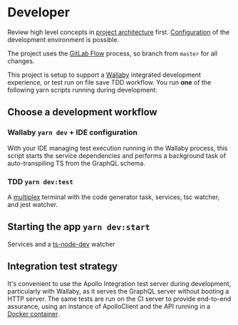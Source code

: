 # Developer
 
Review high level concepts in [project architecture](./architecture.md) first. [Configuration](./configuration.md) of the development environment is possible.  

The project uses the [GitLab Flow](https://docs.gitlab.com/ee/topics/gitlab_flow.html) process, so branch from `master` for all changes.

This project is setup to support a [Wallaby](https://wallabyjs.com/) integrated development experience, or test run on file save TDD workflow. You run **one** of the following yarn scripts running during development: 

## Choose a development workflow

### Wallaby `yarn dev` + IDE configuration
With your IDE managing test execution running in the Wallaby process, this script starts the service dependencies and performs a background task of auto-transpiling TS from the GraphQL schema.

### TDD `yarn dev:test`
A [multiplex](https://www.npmjs.com/package/stmux) terminal with the code generator task, services, tsc watcher, and jest watcher.

## Starting the app `yarn dev:start`
Services and a [ts-node-dev](https://www.npmjs.com/package/ts-node-dev) watcher

## Integration test strategy
It's convenient to use the Apollo Integration test server during development, particularly with Wallaby, as it serves the GraphQL server without booting a HTTP server. The same tests are run on the CI server to provide end-to-end assurance, using an instance of ApolloClient and the API running in a [Docker container](../../test/docker-compose.yml).
